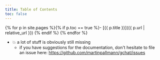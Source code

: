 ```yaml
---
title: Table of Contents
toc: false
---
```

{% for p in site.pages %}{% if p.toc == true %}- [{{ p.title }}]({{ p.url | relative_url }})
{% endif %}
{% endfor %}
- 💥 a lot of stuff is obviously still missing
  - if you have suggestions for the documentation, don't hesitate to file an issue here: https://github.com/martinpallmann/gchat/issues
